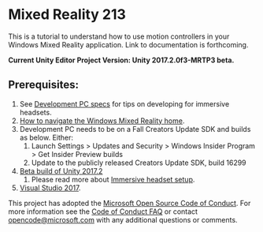# Mixed Reality 213 

This is a tutorial to understand how to use motion controllers in your Windows Mixed Reality application.  Link to documentation is forthcoming. 

**Current Unity Editor Project Version: Unity 2017.2.0f3-MRTP3 beta.**

## Prerequisites:
1. See [Development PC specs](https://developer.microsoft.com/en-us/windows/mixed-reality/install_the_tools#developing_for_immersive_headsets) for tips on developing for immersive headsets.
2. [How to navigate the Windows Mixed Reality home](https://developer.microsoft.com/en-us/windows/mixed-reality/navigating_the_windows_mixed_reality_home).
3. Development PC needs to be on a Fall Creators Update SDK and builds as below. Either:
    1. Launch Settings > Updates and Security > Windows Insider Program > Get Insider Preview builds
    2. Update to the publicly released Creators Update SDK, build 16299
4. [Beta build of Unity 2017.2](http://beta.unity3d.com/download/00283454d7e3/download.html)
    1. Please read more about [Immersive headset setup](https://developer.microsoft.com/en-us/windows/mixed-reality/immersive_headset_setup).
5. [Visual Studio 2017](https://www.visualstudio.com/downloads/).

This project has adopted the [Microsoft Open Source Code of Conduct](https://opensource.microsoft.com/codeofconduct/). 
For more information see the [Code of Conduct FAQ](https://opensource.microsoft.com/codeofconduct/faq/) or contact [opencode@microsoft.com](mailto:opencode@microsoft.com) with any additional questions or comments.
